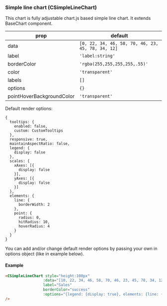 ### Simple line chart (CSimpleLineChart) 
This chart is fully adjustable chart.js based simple line chart. It extends BaseChart component.

prop | default
--- | ---
data  | `[0, 22, 34, 46, 58, 70, 46, 23, 45, 78, 34, 12]`
label  | `'label:string'`
borderColor  | `'rgba(255,255,255,255,.55)'`
color  |  `'transparent'`
labels  | `[]`
options  | `{}`
pointHoverBackgroundColor  |  `'transparent'`

Default render options:
```
{
  tooltips: {
    enabled: false,
    custom: CustomTooltips
  },
  responsive: true,
  maintainAspectRatio: false,
  legend: {
    display: false
  },
  scales: {
    xAxes: [{
      display: false
    }],
    yAxes: [{
      display: false
    }]
  },
  elements: {
    line: {
      borderWidth: 2
    },
    point: {
      radius: 0,
      hitRadius: 10,
      hoverRadius: 4
    }
  }
}
```

You can add and/or change default render options by passing your own in options object (like in example below).

#### Example
```html
<CSimpleLineChart style="height:100px"
                 :data="[10, 22, 34, 46, 58, 70, 46, 23, 45, 78, 34, 12]"
                 label="Sales"
                 borderColor="success"
                 :options="{legend: {display: true}, elements: {line: {borderWidth: 4}}}"
/>
```
